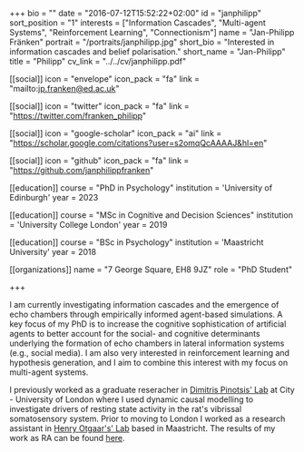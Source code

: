 +++
bio = ""
date = "2016-07-12T15:52:22+02:00"
id = "janphilipp"
sort_position = "1"
interests = ["Information Cascades", "Multi-agent Systems", "Reinforcement Learning", "Connectionism"]
name = "Jan-Philipp Fränken"
portrait = "/portraits/janphilipp.jpg"
short_bio = "Interested in information cascades and belief polarisation."
short_name = "Jan-Philipp"
title = "Philipp"
cv_link = "../../cv/janphilipp.pdf"

[[social]]
    icon = "envelope"
    icon_pack = "fa"
    link = "mailto:jp.franken@ed.ac.uk"

[[social]]
    icon = "twitter"
    icon_pack = "fa"
    link = "https://twitter.com/franken_philipp"

[[social]]
    icon = "google-scholar"
    icon_pack = "ai"
    link = "https://scholar.google.com/citations?user=s2omqQcAAAAJ&hl=en"

[[social]]
    icon = "github"
    icon_pack = "fa"
    link = "https://github.com/janphilippfranken"

[[education]]
 course = "PhD in Psychology"
 institution = 'University of Edinburgh'
 year = 2023

 [[education]]
  course = "MSc in Cognitive and Decision Sciences"
  institution = 'University College London'
  year = 2019

 [[education]]
  course = "BSc in Psychology"
  institution = 'Maastricht University'
  year = 2018

[[organizations]]
    name = "7 George Square, EH8 9JZ"
    role = "PhD Student"

+++


<!--  I am a PhD student in Neil Bramley's Computational Cognitive Science Lab at the University of Edinburgh. -->

I am currently investigating information cascades and the emergence of echo chambers through empirically informed agent-based simulations. A key focus of my PhD is to increase the cognitive sophistication of artificial agents to better account for the social- and cognitive determinants underlying the formation of echo chambers in lateral information systems (e.g., social media). I am also very interested in reinforcement learning and hypothesis generation, and I aim to combine this interest with my focus on multi-agent systems. 

I previously worked as a graduate reseracher in [Dimitris Pinotsis' Lab](https://www.pinotsislab.com/) at City - University of London where I used dynamic causal modelling to investigate drivers of resting state activity in the rat's vibrissal somatosensory system. Prior to moving to London I worked as a research assistant in [Henry Otgaar's' Lab](https://henryotgaar.wixsite.com/henryotgaar) based in Maastricht. The results of my work as RA can be found [here](https://www.sciencedirect.com/science/article/pii/S0001691818302385).



<!-- You can write $\LaTeX$ and *Markdown* here. -->
